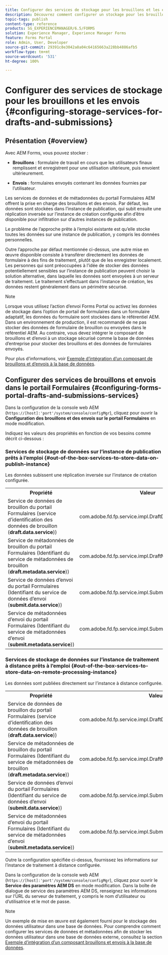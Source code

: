 ```yaml
---
title: Configurer des services de stockage pour les brouillons et les envois
description: Découvrez comment configurer un stockage pour les brouillons et les envois
topic-tags: publish
content-type: reference
products: SG_EXPERIENCEMANAGER/6.5/FORMS
solution: Experience Manager, Experience Manager Forms
feature: Forms Portal
role: Admin, User, Developer
source-git-commit: 29391c8e3042a8a04c64165663a228bb4886afb5
workflow-type: tm+mt
source-wordcount: '531'
ht-degree: 100%

---
```


# Configurer des services de stockage pour les brouillons et les envois {#configuring-storage-services-for-drafts-and-submissions}

## Présentation {#overview}

Avec AEM Forms, vous pouvez stocker :

* **Brouillons** : formulaire de travail en cours que les utilisateurs finaux remplissent et enregistrent pour une utilisation ultérieure, puis envoient ultérieurement.

* **Envois** : formulaires envoyés contenant les données fournies par l’utilisateur.

Les services de données et de métadonnées du portail Formulaires AEM offrent la prise en charge des brouillons et des envois. Par défaut, les données sont stockées dans l’instance de publication, qui subit ensuite une réplication inversée sur l’instance de création configurée afin d’être disponible pour infiltration sur d’autres instances de publication.

Le problème de l’approche prête à l’emploi existante est qu’elle stocke toutes les données sur une instance de publication, y compris les données personnelles.

Outre l’approche par défaut mentionnée ci-dessus, une autre mise en œuvre disponible consiste à transférer directement les données de formulaire à des fins de traitement, plutôt que de les enregistrer localement. Les personnes qui sont préoccupées à l’idée de stocker des données potentiellement sensibles sur l’instance de publication peuvent choisir la solution alternative, dans laquelle les données sont envoyées à un serveur de traitement. Le traitement s’effectuant dans l’instance de création, les données restent généralement dans un périmètre sécurisé.

>[!NOTE]
>
>Lorsque vous utilisez l’action d’envoi Forms Portal ou activez les données de stockage dans l’option de portail de formulaires dans un formulaire adaptatif, les données du formulaire sont stockées dans le référentiel AEM. Dans un environnement de production, il est recommandé de ne pas stocker des données de formulaire de brouillon ou envoyées dans le référentiel AEM. Au contraire, vous devez intégrer le composant de brouillons et d’envoi à un stockage sécurisé comme la base de données d’entreprise pour stocker des brouillons et des données de formulaires envoyés.
>
>Pour plus d’informations, voir [Exemple d’intégration d’un composant de brouillons et d’envois à la base de données](/help/forms/using/integrate-draft-submission-database.md).

## Configurer des services de brouillons et envois dans le portail Formulaires {#configuring-forms-portal-drafts-and-submissions-services}

Dans la configuration de la console web AEM (`https://[host]:'port'/system/console/configMgr`), cliquez pour ouvrir la **Configuration des brouillons et des envois sur le portail Formulaires** en mode modification.

Indiquez les valeurs des propriétés en fonction de vos besoins comme décrit ci-dessous :

### Services de stockage de données sur l’instance de publication prêts à l’emploi {#out-of-the-box-services-to-store-data-on-publish-instance}

Les données subissent une réplication inversée sur l’instance de création configurée.

<table>
 <tbody>
  <tr>
   <th>Propriété</th>
   <th>Valeur</th>
  </tr>
  <tr>
   <td>Service de données de brouillon du portail Formulaires (service d’identification des données de brouillon (<strong>draft.data.service</strong>))</td>
   <td>com.adobe.fd.fp.service.impl.DraftDataServiceImpl<br /> </td>
  </tr>
  <tr>
   <td>Service de métadonnées de brouillon du portail Formulaires (Identifiant du service de métadonnées de brouillon (<strong>draft.metadata.service</strong>))</td>
   <td>com.adobe.fd.fp.service.impl.DraftMetadataServiceImpl<br /> </td>
  </tr>
  <tr>
   <td>Service de données d’envoi du portail Formulaires (Identifiant du service de données d’envoi (<strong>submit.data.service</strong>))</td>
   <td>com.adobe.fd.fp.service.impl.SubmitDataServiceImpl<br /> </td>
  </tr>
  <tr>
   <td>Service de métadonnées d’envoi du portail Formulaires (Identifiant du service de métadonnées d’envoi (<strong>submit.metadata.service</strong>))</td>
   <td>com.adobe.fd.fp.service.impl.SubmitMetadataServiceImpl<br /> </td>
  </tr>
 </tbody>
</table>

### Services de stockage de données sur l’instance de traitement à distance prêts à l’emploi {#out-of-the-box-services-to-store-data-on-remote-processing-instance}

Les données sont publiées directement sur l’instance à distance configurée.

<table>
 <tbody>
  <tr>
   <th>Propriété</th>
   <th>Valeur</th>
  </tr>
  <tr>
   <td>Service de données de brouillon du portail Formulaires (service d’identification des données de brouillon (<strong>draft.data.service</strong>))</td>
   <td>com.adobe.fd.fp.service.impl.DraftDataServiceRemoteImpl<br /> </td>
  </tr>
  <tr>
   <td>Service de métadonnées de brouillon du portail Formulaires (Identifiant du service de métadonnées de brouillon (<strong>draft.metadata.service</strong>))</td>
   <td>com.adobe.fd.fp.service.impl.DraftMetadataServiceRemoteImpl<br /> </td>
  </tr>
  <tr>
   <td>Service de données d’envoi du portail Formulaires (Identifiant du service de données d’envoi (<strong>submit.data.service</strong>))</td>
   <td>com.adobe.fd.fp.service.impl.SubmitDataServiceRemoteImpl<br /> </td>
  </tr>
  <tr>
   <td>Service de métadonnées d’envoi du portail Formulaires (Identifiant du service de métadonnées d’envoi (<strong>submit.metadata.service</strong>))</td>
   <td>com.adobe.fd.fp.service.impl.SubmitMetadataServiceRemoteImpl<br /> </td>
  </tr>
 </tbody>
</table>

Outre la configuration spécifiée ci-dessus, fournissez les informations sur l’instance de traitement à distance configurée.

Dans la configuration de la console web AEM (`https://[host]:'port'/system/console/configMgr`), cliquez pour ouvrir le **Service des paramètres AEM DS** en mode modification. Dans la boîte de dialogue de service des paramètres AEM DS, renseignez les informations sur l’URL du serveur de traitement, y compris le nom d’utilisateur ou d’utilisatrice et le mot de passe.

>[!NOTE]
>
>Un exemple de mise en œuvre est également fourni pour le stockage des données utilisateur dans une base de données. Pour comprendre comment configurer les services de données et métadonnées afin de stocker les données utilisateur dans une base de données externe, consultez la section [Exemple d’intégration d’un composant brouillons et envois à la base de données](/help/forms/using/integrate-draft-submission-database.md).
